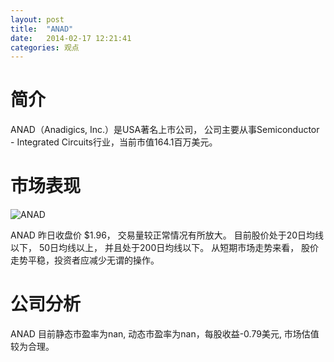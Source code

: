 ```yaml
---
layout: post
title:  "ANAD"
date:   2014-02-17 12:21:41
categories: 观点
---
```


# 简介
ANAD（Anadigics, Inc.）是USA著名上市公司，
公司主要从事Semiconductor - Integrated Circuits行业，当前市值164.1百万美元。

# 市场表现

![ANAD](http://finviz.com/chart.ashx?t=ANAD&ty=c&ta=1&p=d&s=l)

ANAD 昨日收盘价 $1.96，
交易量较正常情况有所放大。
目前股价处于20日均线以下，
50日均线以上，
并且处于200日均线以下。
从短期市场走势来看，
股价走势平稳，投资者应减少无谓的操作。

# 公司分析
ANAD 目前静态市盈率为nan, 动态市盈率为nan，每股收益-0.79美元,
市场估值较为合理。
